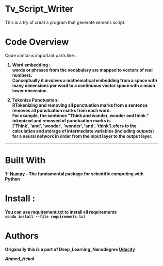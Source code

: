 # Tv_Script_Writer

This is a try of creat a program that generate semons script.<br />

# Code Overview 

Code contains important parts like :. <b>

1. Word embedding :<br>
   words or phrases from the vocabulary are mapped to vectors of real numbers.<br>
   Conceptually it involves a mathematical embedding from a space with many dimensions per word to a continuous vector space with a much lower dimension.

2. Tokenize Punctuation : <br>
   RTokenizing and removing all punctuation marks from a sentence removes all punctuation marks from each word. <br>
   For example, the sentence "Think and wonder, wonder and think." tokenized and removed of punctuation marks is<br>
   ['Think', 'and', 'wonder', 'wonder', 'and', 'think'].efers to the calculation and storage of intermediate variables (including outputs) <br>
   for a neural network in order from the input layer to the output layer.
   

 -------------------------------------------------------------------------
# Built With

1- [Numpy](https://numpy.org/) - The fundamental package for scientific computing with Python<br />

# Install :<br>
  You can use requirement.txt to install all requirements <br>
    `conda install --file requirements.txt`
    
# Authors

Origanally this is a part of Deep_Learning_Nanodegree [Udacity](https://www.udacity.com/course/deep-learning-nanodegree--nd101)

***Ahmed_Hekal***
